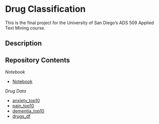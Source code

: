 # Drug Classification
This is the final project for the University of San Diego’s ADS 509 Applied Text Mining course.

## Description

## Repository Contents
_Notebook_
* [Notebook](https://github.com/christinevu510/Drug-Classification/blob/main/Notebook.ipynb)
  
 _Drug Data_
* [anxiety_top10]()
* [pain_top10]()
* [dementia_top10]()
* [drugs_df]()
